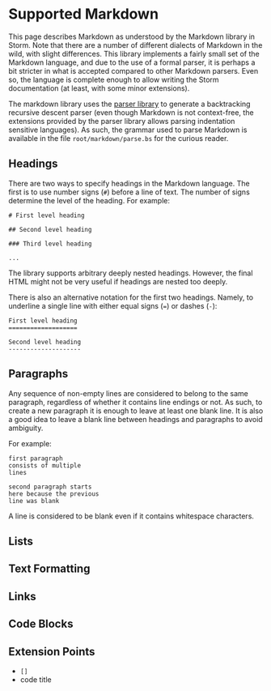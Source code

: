 Supported Markdown
==================

This page describes Markdown as understood by the Markdown library in Storm. Note that there are a
number of different dialects of Markdown in the wild, with slight differences. This library
implements a fairly small set of the Markdown language, and due to the use of a formal parser, it is
perhaps a bit stricter in what is accepted compared to other Markdown parsers. Even so, the language
is complete enough to allow writing the Storm documentation (at least, with some minor extensions).

The markdown library uses the [parser library](md:/Library_Reference/Parser_Library) to generate a
backtracking recursive descent parser (even though Markdown is not context-free, the extensions
provided by the parser library allows parsing indentation sensitive languages). As such, the grammar
used to parse Markdown is available in the file `root/markdown/parse.bs` for the curious reader.


Headings
--------

There are two ways to specify headings in the Markdown language. The first is to use number signs
(`#`) before a line of text. The number of signs determine the level of the heading. For example:

```
# First level heading

## Second level heading

### Third level heading

...
```

The library supports arbitrary deeply nested headings. However, the final HTML might not be very
useful if headings are nested too deeply.

There is also an alternative notation for the first two headings. Namely, to underline a single line
with either equal signs (`=`) or dashes (`-`):

```
First level heading
===================

Second level heading
--------------------
```


Paragraphs
----------

Any sequence of non-empty lines are considered to belong to the same paragraph, regardless of
whether it contains line endings or not. As such, to create a new paragraph it is enough to leave at
least one blank line. It is also a good idea to leave a blank line between headings and paragraphs
to avoid ambiguity.

For example:

```
first paragraph
consists of multiple
lines

second paragraph starts
here because the previous
line was blank
```

A line is considered to be blank even if it contains whitespace characters.


Lists
-----

Text Formatting
---------------


Links
-----


Code Blocks
------------


Extension Points
----------------

- `[]`
- code title
